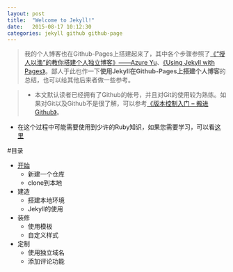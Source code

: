 ```yaml
---
layout: post
title:  "Welcome to Jekyll!"
date:   2015-08-17 10:12:30
categories: jekyll github github-page
---
```

> 我的个人博客也在Github-Pages上搭建起来了，其中各个步骤参照了[《“授人以渔”的教你搭建个人独立博客》——Azure Yu][site1]、[《Using Jekyll with Pages》][site2]。鄙人于此也作一下**使用Jekyll在Github-Pages上搭建个人博客**的总结，也可以给其他后来者做一些参考。

> * 本文默认读者已经拥有了Github的帐号，并且对Git的使用较为熟练。如果对Git以及Github不是很了解，可以参考[《版本控制入门 – 搬进 Github》][site3]。
* 在这个过程中可能需要使用到少许的Ruby知识，如果您需要学习，可以看[这里][site4]


[site1]: http://azureyu.com/blog/2015/08/15/HowToBulidBlog.html
[site2]: https://help.github.com/articles/using-jekyll-with-pages/
[site3]: http://www.imooc.com/learn/390
[site4]: http://saito.im/slide/ruby-new.html

#目录

* [开始](#begin)
	* 新建一个仓库
	* clone到本地
* 建造
	* 搭建本地环境
	* Jekyll的使用
* 装修
	* 使用模板
	* 自定义样式
* 定制
	* 使用独立域名
	* 添加评论功能